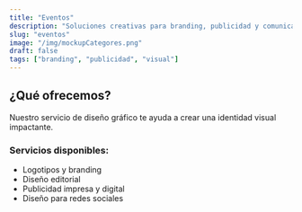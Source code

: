 ```yaml
---
title: "Eventos"
description: "Soluciones creativas para branding, publicidad y comunicación visual en eventos."
slug: "eventos"
image: "/img/mockupCategores.png"
draft: false
tags: ["branding", "publicidad", "visual"]
---
```


## ¿Qué ofrecemos?
Nuestro servicio de diseño gráfico te ayuda a crear una identidad visual impactante.

### Servicios disponibles:
- Logotipos y branding
- Diseño editorial
- Publicidad impresa y digital
- Diseño para redes sociales
